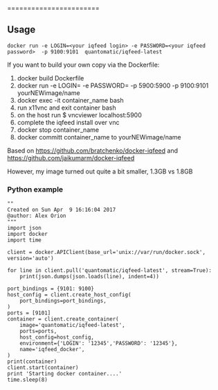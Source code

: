 =======================

Usage
-----

```
docker run -e LOGIN=<your iqfeed login> -e PASSWORD=<your iqfeed password>  -p 9100:9101  quantomatic/iqfeed-latest
```

If you want to build your own copy via the Dockerfile:

1. docker build Dockerfile
2. docker run -e LOGIN=<your iqfeed login> -e PASSWORD=<your iqfeed password> -p 5900:5900 -p 9100:9101 yourNEWimage/name
3. docker exec -it container_name bash
4. run x11vnc and exit container bash
5. on the host run $ vncviewer localhost:5900
6. complete the iqfeed install over vnc
7. docker stop container_name
8. docker committ container_name to yourNEWimage/name

Based on
https://github.com/bratchenko/docker-iqfeed and 
https://github.com/jaikumarm/docker-iqfeed

However, my image turned out quite a bit smaller, 1.3GB vs 1.8GB

### Python example ###
```
""
Created on Sun Apr  9 16:16:04 2017
@author: Alex Orion
"""
import json
import docker
import time

client = docker.APIClient(base_url='unix://var/run/docker.sock', version='auto')

for line in client.pull('quantomatic/iqfeed-latest', stream=True):
    print(json.dumps(json.loads(line), indent=4))

port_bindings = {9101: 9100}
host_config = client.create_host_config(
    port_bindings=port_bindings,
)
ports = [9101]
container = client.create_container(
    image='quantomatic/iqfeed-latest',
    ports=ports,
    host_config=host_config,
    environment={'LOGIN': '12345','PASSWORD': '12345'},
    name='iqfeed_docker',
)
print(container)
client.start(container)
print 'Starting docker container....'
time.sleep(8)
```

